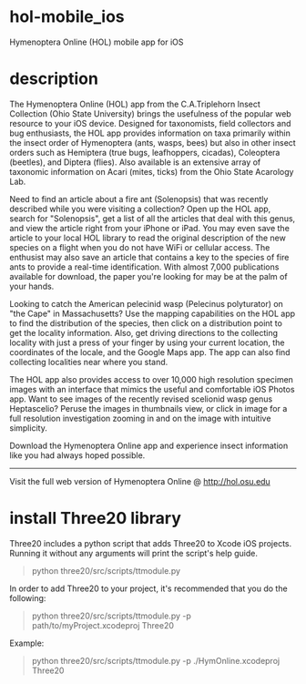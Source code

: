 hol-mobile_ios
==============

Hymenoptera Online (HOL) mobile app for iOS


description
==============

The Hymenoptera Online (HOL) app from the C.A.Triplehorn Insect Collection (Ohio State University) brings the usefulness of the popular web resource to your iOS device. Designed for taxonomists, field collectors and bug enthusiasts, the HOL app provides information on taxa primarily within the insect order of Hymenoptera (ants, wasps, bees) but also in other insect orders such as Hemiptera (true bugs, leafhoppers, cicadas), Coleoptera (beetles), and Diptera (flies). Also available is an extensive array of taxonomic information on Acari (mites, ticks) from the Ohio State Acarology Lab.

Need to find an article about a fire ant (Solenopsis) that was recently described while you were visiting a collection? Open up the HOL app, search for "Solenopsis", get a list of all the articles that deal with this genus, and view the article right from your iPhone or iPad. You may even save the article to your local HOL library to read the original description of the new species on a flight when you do not have WiFi or cellular access. The enthusist may also save an article that contains a key to the species of fire ants to provide a real-time identification. With almost 7,000 publications available for download, the paper you're looking for may be at the palm of your hands.

Looking to catch the American pelecinid wasp (Pelecinus polyturator) on "the Cape" in Massachusetts? Use the mapping capabilities on the HOL app to find the distribution of the species, then click on a distribution point to get the locality information. Also, get driving directions to the collecting locality with just a press of your finger by using your current location, the coordinates of the locale, and the Google Maps app. The app can also find collecting localities near where you stand.

The HOL app also provides access to over 10,000 high resolution specimen images with an interface that mimics the useful and comfortable iOS Photos app. Want to see images of the recently revised scelionid wasp genus Heptascelio? Peruse the images in thumbnails view, or click in image for a full resolution investigation zooming in and on the image with intuitive simplicity.

Download the Hymenoptera Online app and experience insect information like you had always hoped possible.
_________________________________________

Visit the full web version of Hymenoptera Online @ http://hol.osu.edu


install Three20 library
=====================

Three20 includes a python script that adds Three20 to Xcode iOS projects. Running it without any arguments will print the script's help guide.
> python three20/src/scripts/ttmodule.py

In order to add Three20 to your project, it's recommended that you do the following:
> python three20/src/scripts/ttmodule.py -p path/to/myProject.xcodeproj Three20

Example:
> python three20/src/scripts/ttmodule.py -p ./HymOnline.xcodeproj Three20


